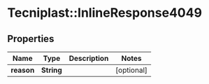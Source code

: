 # Tecniplast::InlineResponse4049

## Properties
Name | Type | Description | Notes
------------ | ------------- | ------------- | -------------
**reason** | **String** |  | [optional] 



